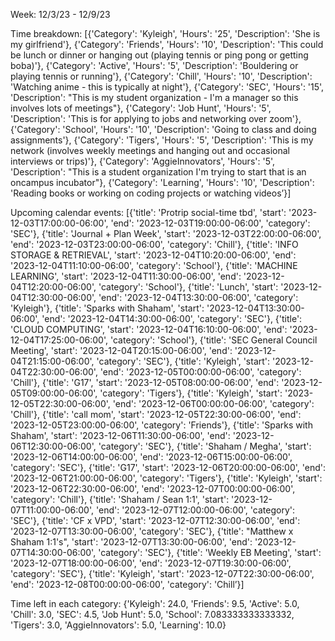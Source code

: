 Week:
12/3/23 - 12/9/23

Time breakdown:
[{'Category': 'Kyleigh', 'Hours': '25', 'Description': 'She is my girlfriend'}, {'Category': 'Friends', 'Hours': '10', 'Description': 'This could be lunch or dinner or hanging out (playing tennis or ping pong or getting boba)'}, {'Category': 'Active', 'Hours': '5', 'Description': 'Bouldering or playing tennis or running'}, {'Category': 'Chill', 'Hours': '10', 'Description': 'Watching anime - this is typically at night'}, {'Category': 'SEC', 'Hours': '15', 'Description': "This is my student organization - I'm a manager so this involves lots of meetings"}, {'Category': 'Job Hunt', 'Hours': '5', 'Description': 'This is for applying to jobs and networking over zoom'}, {'Category': 'School', 'Hours': '10', 'Description': 'Going to class and doing assignments'}, {'Category': 'Tigers', 'Hours': '5', 'Description': 'This is my network (involves weekly meetings and hanging out and occasional interviews or trips)'}, {'Category': 'AggieInnovators', 'Hours': '5', 'Description': "This is a student organization I'm trying to start that is an oncampus incubator"}, {'Category': 'Learning', 'Hours': '10', 'Description': 'Reading books or working on coding projects or watching videos’}]

Upcoming calendar events:
[{'title': 'Protrip social-time tbd', 'start': '2023-12-03T17:00:00-06:00', 'end': '2023-12-03T19:00:00-06:00', 'category': 'SEC'}, {'title': 'Journal + Plan Week', 'start': '2023-12-03T22:00:00-06:00', 'end': '2023-12-03T23:00:00-06:00', 'category': 'Chill'}, {'title': 'INFO STORAGE & RETRIEVAL', 'start': '2023-12-04T10:20:00-06:00', 'end': '2023-12-04T11:10:00-06:00', 'category': 'School'}, {'title': 'MACHINE LEARNING', 'start': '2023-12-04T11:30:00-06:00', 'end': '2023-12-04T12:20:00-06:00', 'category': 'School'}, {'title': 'Lunch', 'start': '2023-12-04T12:30:00-06:00', 'end': '2023-12-04T13:30:00-06:00', 'category': 'Kyleigh'}, {'title': 'Sparks with Shaham', 'start': '2023-12-04T13:30:00-06:00', 'end': '2023-12-04T14:30:00-06:00', 'category': 'SEC'}, {'title': 'CLOUD COMPUTING', 'start': '2023-12-04T16:10:00-06:00', 'end': '2023-12-04T17:25:00-06:00', 'category': 'School'}, {'title': 'SEC General Council Meeting', 'start': '2023-12-04T20:15:00-06:00', 'end': '2023-12-04T21:15:00-06:00', 'category': 'SEC'}, {'title': 'Kyleigh', 'start': '2023-12-04T22:30:00-06:00', 'end': '2023-12-05T00:00:00-06:00', 'category': 'Chill'}, {'title': 'G17', 'start': '2023-12-05T08:00:00-06:00', 'end': '2023-12-05T09:00:00-06:00', 'category': 'Tigers'}, {'title': 'Kyleigh', 'start': '2023-12-05T22:30:00-06:00', 'end': '2023-12-06T00:00:00-06:00', 'category': 'Chill'}, {'title': 'call mom', 'start': '2023-12-05T22:30:00-06:00', 'end': '2023-12-05T23:00:00-06:00', 'category': 'Friends'}, {'title': 'Sparks with Shaham', 'start': '2023-12-06T11:30:00-06:00', 'end': '2023-12-06T12:30:00-06:00', 'category': 'SEC'}, {'title': 'Shaham / Megha', 'start': '2023-12-06T14:00:00-06:00', 'end': '2023-12-06T15:00:00-06:00', 'category': 'SEC'}, {'title': 'G17', 'start': '2023-12-06T20:00:00-06:00', 'end': '2023-12-06T21:00:00-06:00', 'category': 'Tigers'}, {'title': 'Kyleigh', 'start': '2023-12-06T22:30:00-06:00', 'end': '2023-12-07T00:00:00-06:00', 'category': 'Chill'}, {'title': 'Shaham / Sean 1:1', 'start': '2023-12-07T11:00:00-06:00', 'end': '2023-12-07T12:00:00-06:00', 'category': 'SEC'}, {'title': 'CF x VPD', 'start': '2023-12-07T12:30:00-06:00', 'end': '2023-12-07T13:30:00-06:00', 'category': 'SEC'}, {'title': "Matthew x Shaham 1:1's", 'start': '2023-12-07T13:30:00-06:00', 'end': '2023-12-07T14:30:00-06:00', 'category': 'SEC'}, {'title': 'Weekly EB Meeting', 'start': '2023-12-07T18:00:00-06:00', 'end': '2023-12-07T19:30:00-06:00', 'category': 'SEC'}, {'title': 'Kyleigh', 'start': '2023-12-07T22:30:00-06:00', 'end': '2023-12-08T00:00:00-06:00', 'category': 'Chill’}]

Time left in each category:
{'Kyleigh': 24.0, 'Friends': 9.5, 'Active': 5.0, 'Chill': 3.0, 'SEC': 4.5, 'Job Hunt': 5.0, 'School': 7.083333333333332, 'Tigers': 3.0, 'AggieInnovators': 5.0, 'Learning': 10.0}
